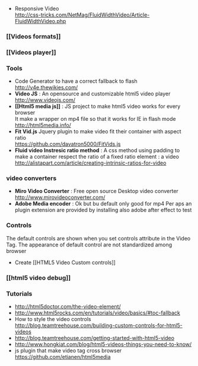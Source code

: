 * Responsive Video        
http://css-tricks.com/NetMag/FluidWidthVideo/Article-FluidWidthVideo.php

### [[Videos formats]]

### [[Videos player]]

### Tools 
* Code Generator to have a correct fallback to flash      
http://v4e.thewikies.com/
* **Video JS** : An opensource and customizable html5 video player       
http://www.videojs.com/
* **[[Html5 media js]]** : JS project to make html5 video works for every browser  
It make a wrapper on mp4 file so that it works for IE in flash mode     
http://html5media.info/
* **Fit Vid.js** Jquery plugin to make video fit their container with aspect ratio    
https://github.com/davatron5000/FitVids.js
* **Fluid video Instresic ratio method** : A css method using padding to make a container respect the ratio of a fixed ratio element : a video    
http://alistapart.com/article/creating-intrinsic-ratios-for-video

### video converters

* **Miro Video Converter** : Free open source Desktop video converter http://www.mirovideoconverter.com/
* **Adobe Media encoder** : Ok but bu default only good for mp4 
Per aps an plugin extension are provided by installing also adobe after effect to test
 
### Controls   

The default controls are shown when you set controls attribute in the Video Tag. 
The appearance of default control are not standardized among browser 

* Create [[HTML5 Video Custom controls]]

### [[html5 video debug]] 

### Tutorials

* http://html5doctor.com/the-video-element/  
* http://www.html5rocks.com/en/tutorials/video/basics/#toc-fallback 
* How to style the video controls   
http://blog.teamtreehouse.com/building-custom-controls-for-html5-videos
* http://blog.teamtreehouse.com/getting-started-with-html5-video
* http://www.hongkiat.com/blog/html5-videos-things-you-need-to-know/
* js plugin that make video tag cross browser 
https://github.com/etianen/html5media